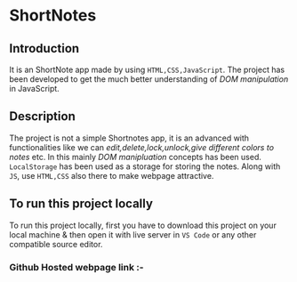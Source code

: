 # ShortNotes

## Introduction
It is an ShortNote app made by using `HTML,CSS,JavaScript`. The project has been developed to get the much better understanding of *DOM manipulation* 
in JavaScript.

## Description
The project is not a simple Shortnotes app, it is an advanced with functionalities like we can *edit,delete,lock,unlock,give different colors to notes* etc. In this 
mainly *DOM manipluation* concepts has been used. `LocalStorage` has been used as a storage for storing the notes. Along with `JS`, use `HTML,CSS` also there to 
make webpage attractive.

## To run this project locally
To run this project locally, first you have to download this project on your local machine & then open it with live server in `VS Code` or any other compatible 
source editor.

### Github Hosted webpage link :-

